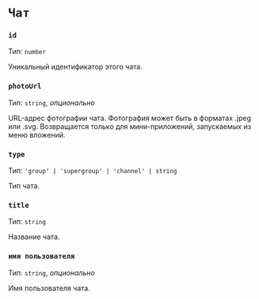 # `Чат`

### `id`

Тип: `number`

Уникальный идентификатор этого чата.

### `photoUrl`

Тип: `string`, _опционально_

URL-адрес фотографии чата. Фотография может быть в форматах .jpeg или .svg.
Возвращается только для мини-приложений, запускаемых из меню вложений.

### `type`

Тип: `'group' | 'supergroup' | 'channel' | string`

Тип чата.

### `title`

Тип: `string`

Название чата.

### `имя пользователя`

Тип: `string`, _опционально_

Имя пользователя чата.
